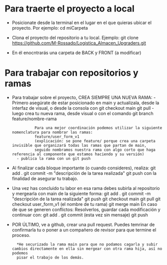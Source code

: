 # Para traerte el proyecto a local
- Posicionate desde la terminal en el lugar en el que quieras ubicar el proyecto. Por ejemplo:
        cd miCarpeta

- Clona el proyecto del repositorio a tu local. Ejemplo:
        git clone https://github.com/M-Rossado/Logistica_Almacen_Upgraders.git

- En él enocntrarás una carpeta de BACK y FRONT (a modificar)

# Para trabajar con repositorios y ramas
- Para trabajar sobre el proyecto, CREA SIEMPRE UNA NUEVA RAMA: 
        - Primero asegúrate de estar posicionado en main y actualizala, desde la interfaz de visual, o desde la consola con
                git checkout main
                git pull
        - luego crea tu nueva rama, desde visual o con el comando
                git branch feature/nombre-rama

                Para una mejor coordinación podemos utilizar la siguiente nomenclatura para nombrar las ramas:
                feature/user_form_v1
                (explicación: se pone feature/ porque crea una carpeta invisible que organizará todas las ramas que partan de main,
                seguido nombramos nuestra rama con algo corto que haga referencia al componente que estamos haciendo y su versión)
        - publica la rama con un git push

- Al finalizar cada bloque importante (o cuando consideres), realiza: 
        git add . 
        git commit -m "descripción de la tarea realizada"
        git push
  con la finalidad de asegurar tu trabajo.

- Una vez has concluido tu labor en esa rama debes subirla al repositorio y mergearla con main de la siguiente forma:
        git add . 
        git commit -m "descripción de la tarea realizada"
        git push
        git checkout main
        git pull
        git checkout user_form_v1 (el nombre de tu rama)
        git merge main
                    En caso de que se generen conflictos:
                    Resolverlos, guardar cada modificación y continuar con:
                    git add .
                    git commit      (esta vez sin mensaje)
        git push

- POR ÚLTIMO, ve a github, crear una pull request. Puedes temrinar de confirmarla tu o poner a un compañero de revisor para que termine el proceso.

        *He securizado la rama main para que no podamos cagarla y subir cambios directamente en ella sin mergear con otra rama hija, así no podemos 
        pisar el trabajo de los demás.

    


